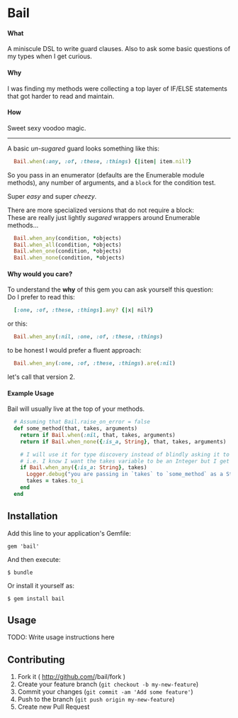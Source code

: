 # Bail

#### What
A miniscule DSL to write guard clauses. Also to ask some basic questions of my types when I get curious.

#### Why
I was finding my methods were collecting a top layer of IF/ELSE statements that got harder to read and maintain.

#### How
Sweet sexy voodoo magic.

***

A basic *un-sugared* guard looks something like this:
```ruby
  Bail.when(:any, :of, :these, :things) {|item| item.nil?}
```

So you pass in an enumerator (defaults are the Enumerable module methods), any number of arguments, and a `block` for the condition test.

Super *easy* and super *cheezy*.

There are more specialized versions that do not require a block:  
These are really just lightly *sugared* wrappers around Enumerable methods...

```ruby
  Bail.when_any(condition, *objects)
  Bail.when_all(condition, *objects)
  Bail.when_one(condition, *objects)
  Bail.when_none(condition, *objects)
```

#### Why would you care?
To understand the **why** of this gem you can ask yourself this question:  
Do I prefer to read this:
```ruby
  [:one, :of, :these, :things].any? {|x| nil?}
```
or this:
```ruby
  Bail.when_any(:nil, :one, :of, :these, :things)
```

to be honest I would prefer a fluent approach:
```ruby
  Bail.when_any(:one, :of, :these, :things).are(:nil)
```

let's call that version 2.


#### Example Usage

Bail will usually live at the top of your methods.

```ruby
  # Assuming that Bail.raise_on_error = false
  def some_method(that, takes, arguments)
    return if Bail.when(:nil, that, takes, arguments)
    return if Bail.when_none({:is_a, String}, that, takes, arguments)

    # I will use it for type discovery instead of blindly asking it to quack
    # i.e. I know I want the takes variable to be an Integer but I get it as a String sometimes...
    if Bail.when_any({:is_a: String}, takes)
      Logger.debug("you are passing in `takes` to `some_method` as a String from somewhere...")
      takes = takes.to_i
    end
  end
```

## Installation

Add this line to your application's Gemfile:

    gem 'bail'

And then execute:

    $ bundle

Or install it yourself as:

    $ gem install bail

## Usage

TODO: Write usage instructions here

## Contributing

1. Fork it ( http://github.com/<my-github-username>/bail/fork )
2. Create your feature branch (`git checkout -b my-new-feature`)
3. Commit your changes (`git commit -am 'Add some feature'`)
4. Push to the branch (`git push origin my-new-feature`)
5. Create new Pull Request
